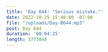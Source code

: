 ```yaml
---
title: 'Day 644: "Serious mistake."'
date: 2022-10-25 15:40:00 -07:00
file: "/uploads/Day-B644.mp3"
post: Day 644
duration: '00:04:25'
length: 3773848
---
```


